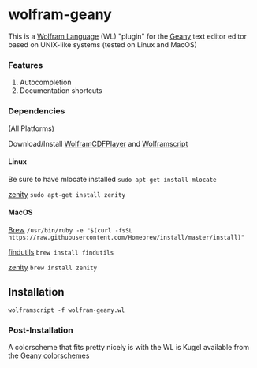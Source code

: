 # wolfram-geany

This is a [Wolfram Language](https://en.wikipedia.org/wiki/Wolfram_Language) (WL) "plugin" for the [Geany](https://www.geany.org/) text editor editor based on UNIX-like systems (tested on Linux and MacOS)


### Features

1. Autocompletion
2. Documentation shortcuts

### Dependencies
(All Platforms)

Download/Install [WolframCDFPlayer](https://www.wolfram.com/cdf-player) and [Wolframscript](https://www.wolfram.com/wolframscript)

#### Linux 
Be sure to have mlocate installed 
  `sudo apt-get install mlocate`

[zenity](https://gitlab.gnome.org/GNOME/zenity)
  `sudo apt-get install zenity`

#### MacOS

[Brew](https://brew.sh/) 
  `/usr/bin/ruby -e "$(curl -fsSL https://raw.githubusercontent.com/Homebrew/install/master/install)"`

[findutils](http://macappstore.org/findutils/) 
  `brew install findutils`

[zenity](http://brewformulas.org/Zenity)
  `brew install zenity`


## Installation

`wolframscript -f wolfram-geany.wl`


### Post-Installation

A colorscheme that fits pretty nicely is with the WL is Kugel available from the [Geany colorschemes](https://github.com/codebrainz/geany-themes)


